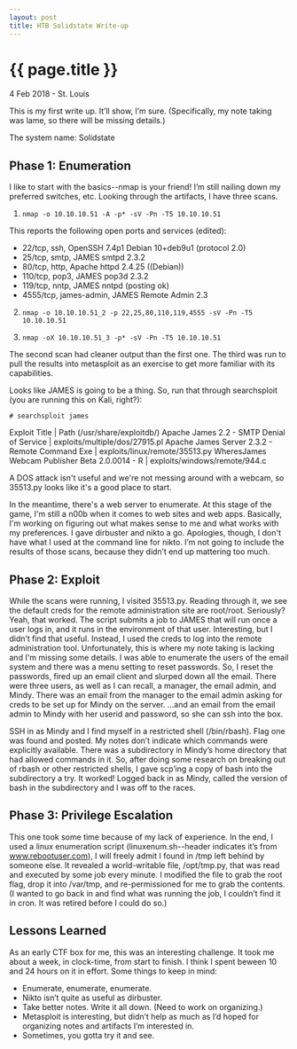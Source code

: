 ```yaml
---
layout: post
title: HTB Solidstate Write-up
---
```

{{ page.title }}
================
<p class="meta">4 Feb 2018 - St. Louis</p>
This is my first write up. It’ll show, I’m sure. (Specifically, my note taking was lame, so there will be missing details.)

The system name: Solidstate

## **Phase 1: Enumeration**

I like to start with the basics--nmap is your friend! I’m still nailing down my preferred switches, etc. Looking through the artifacts, I have three scans.

1. `nmap -o 10.10.10.51 -A -p* -sV -Pn -T5 10.10.10.51`

This reports the following open ports and services (edited):

*   22/tcp, ssh, OpenSSH 7.4p1 Debian 10+deb9u1 (protocol 2.0)
*   25/tcp, smtp, JAMES smtpd 2.3.2
*   80/tcp, http, Apache httpd 2.4.25 ((Debian))
*   110/tcp, pop3, JAMES pop3d 2.3.2
*   119/tcp, nntp, JAMES nntpd (posting ok)
*   4555/tcp, james-admin, JAMES Remote Admin 2.3

2. `nmap -o 10.10.10.51_2 -p 22,25,80,110,119,4555 -sV -Pn -T5 10.10.10.51`

3. `nmap -oX 10.10.10.51_3 -p* -sV -Pn -T5 10.10.10.51`

The second scan had cleaner output than the first one. The third was run to pull the results into metasploit as an exercise to get more familiar with its capabilities.

Looks like JAMES is going to be a thing. So, run that through searchsploit (you are running this on Kali, right?):

`# searchsploit james`


Exploit Title | Path (/usr/share/exploitdb/)
Apache James 2.2 - SMTP Denial of Service | exploits/multiple/dos/27915.pl
Apache James Server 2.3.2 - Remote Command Exe | exploits/linux/remote/35513.py
WheresJames Webcam Publisher Beta 2.0.0014 - R | exploits/windows/remote/944.c

A DOS attack isn't useful and we're not messing around with a webcam, so 35513.py looks like it's a good place to start.

In the meantime, there's a web server to enumerate. At this stage of the game, I'm still a n00b when it comes to web sites and web apps. Basically, I'm working on figuring out what makes sense to me and what works with my preferences. I gave dirbuster and nikto a go. Apologies, though, I don't have what I used at the command line for nikto. I’m not going to include the results of those scans, because they didn’t end up mattering too much.

## Phase 2: Exploit

While the scans were running, I visited 35513.py. Reading through it, we see the default creds for the remote administration site are root/root. Seriously? Yeah, that worked. The script submits a job to JAMES that will run once a user logs in, and it runs in the environment of that user. Interesting, but I didn’t find that useful. Instead, I used the creds to log into the remote administration tool. Unfortunately, this is where my note taking is lacking and I'm missing some details. I was able to enumerate the users of the email system and there was a menu setting to reset passwords. So, I reset the passwords, fired up an email client and slurped down all the email. There were three users, as well as I can recall, a manager, the email admin, and Mindy. There was an email from the manager to the email admin asking for creds to be set up for Mindy on the server. ...and an email from the email admin to Mindy with her userid and password, so she can ssh into the box.

SSH in as Mindy and I find myself in a restricted shell (/bin/rbash). Flag one was found and posted. My notes don’t indicate which commands were explicitly available. There was a subdirectory in Mindy’s home directory that had allowed commands in it. So, after doing some research on breaking out of rbash or other restricted shells, I gave scp’ing a copy of bash into the subdirectory a try. It worked! Logged back in as Mindy, called the version of bash in the subdirectory and I was off to the races.

## Phase 3: Privilege Escalation

This one took some time because of my lack of experience. In the end, I used a linux enumeration script (linuxenum.sh--header indicates it’s from www.rebootuser.com), I will freely admit I found in /tmp left behind by someone else. It revealed a world-writable file, /opt/tmp.py, that was read and executed by some job every minute. I modified the file to grab the root flag, drop it into /var/tmp, and re-permissioned for me to grab the contents. (I wanted to go back in and find what was running the job, I couldn’t find it in cron. It was retired before I could do so.)

## Lessons Learned
As an early CTF box for me, this was an interesting challenge. It took me about a week, in clock-time, from start to finish. I think I spent beween 10 and 24 hours on it in effort. Some things to keep in mind:
- Enumerate, enumerate, enumerate.
- Nikto isn’t quite as useful as dirbuster.
- Take better notes. Write it all down. (Need to work on organizing.)
- Metasploit is interesting, but didn’t help as much as I’d hoped for organizing notes and artifacts I’m interested in.
- Sometimes, you gotta try it and see.
